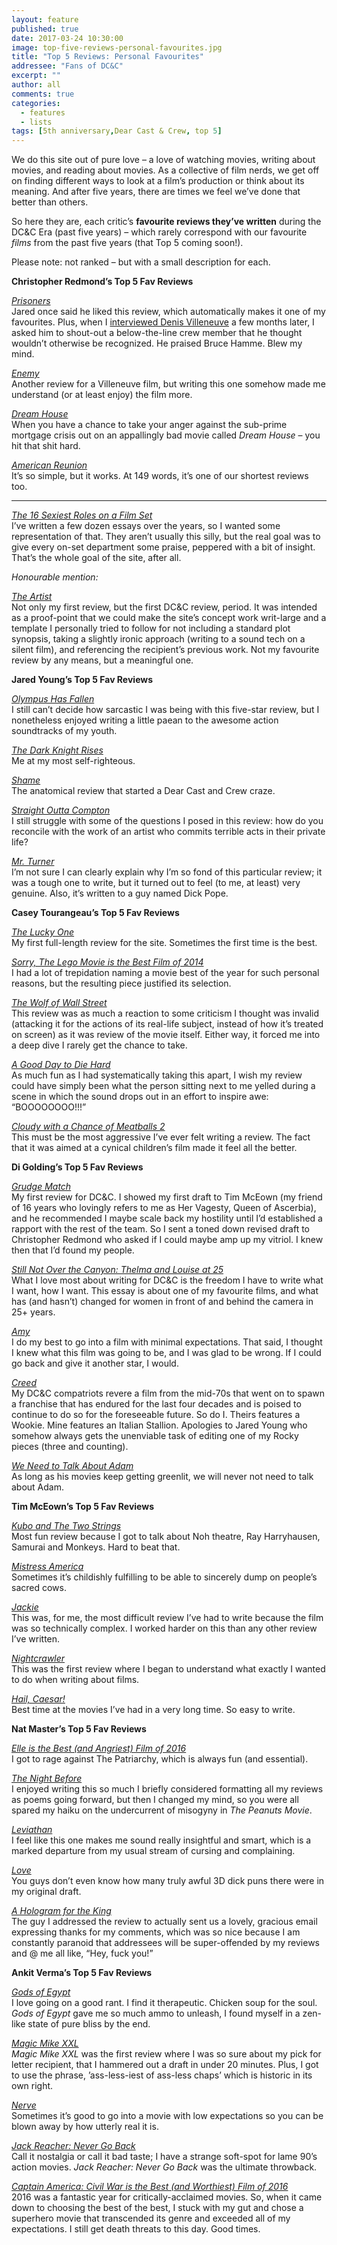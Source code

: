 ```yaml
---
layout: feature
published: true
date: 2017-03-24 10:30:00
image: top-five-reviews-personal-favourites.jpg
title: "Top 5 Reviews: Personal Favourites"
addressee: "Fans of DC&C"
excerpt: ""
author: all
comments: true
categories:
  - features
  - lists
tags: [5th anniversary,Dear Cast & Crew, top 5]
---
```

We do this site out of pure love – a love of watching movies, writing about movies, and reading about movies. As a collective of film nerds, we get off on finding different ways to look at a film’s production or think about its meaning. And after five years, there are times we feel we’ve done that better than others.

So here they are, each critic’s **favourite reviews they’ve written** during the DC&C Era (past five years) – which rarely correspond with our favourite _films_ from the past five years (that Top 5 coming soon!).

Please note: not ranked – but with a small description for each.

**Christopher Redmond’s  Top 5 Fav Reviews**

[_Prisoners_](http://www.dearcastandcrew.com/content/2013/9/10/prisoners.html)  
Jared once said he liked this review, which automatically makes it one of my favourites. Plus, when I [interviewed Denis Villeneuve](http://www.dearcastandcrew.com/content/2015/4/17/a-conversation-with-director-denis-villeneuve.html) a few months later, I asked him to shout-out a below-the-line crew member that he thought wouldn’t otherwise be recognized. He praised Bruce Hamme. Blew my mind.

[_Enemy_](http://www.dearcastandcrew.com/content/2014/3/11/enemy.html)  
Another review for a Villeneuve film, but writing this one somehow made me understand (or at least enjoy) the film more.

[_Dream House_](http://www.dearcastandcrew.com/content/2012/8/16/dream-house.html)  
When you have a chance to take your anger against the sub-prime mortgage crisis out on an appallingly bad movie called _Dream House_ – you hit that shit hard.

[_American Reunion_](http://www.dearcastandcrew.com/content/2012/4/12/american-reunion.html)  
It’s so simple, but it works. At 149 words, it’s one of our shortest reviews too.

** **

[_The 16 Sexiest Roles on a Film Set_](http://www.dearcastandcrew.com/content/2015/10/28/the-16-sexiest-roles-on-a-film-set.html)  
I’ve written a few dozen essays over the years, so I wanted some representation of that. They aren’t usually this silly, but the real goal was to give every on-set department some praise, peppered with a bit of insight. That’s the whole goal of the site, after all.

_Honourable mention:_

[_The Artist_](http://www.dearcastandcrew.com/content/2012/3/2/the-artist.html)  
Not only my first review, but the first DC&C review, period. It was intended as a proof-point that we could make the site’s concept work writ-large and a template I personally tried to follow for not including a standard plot synopsis, taking a slightly ironic approach (writing to a sound tech on a silent film), and referencing the recipient’s previous work. Not my favourite review by any means, but a meaningful one.



**Jared Young’s  Top 5 Fav Reviews**

[_Olympus Has Fallen_](http://www.dearcastandcrew.com/content/2013/3/22/olympus-has-fallen.html)  
I still can’t decide how sarcastic I was being with this five-star review, but I nonetheless enjoyed writing a little paean to the awesome action soundtracks of my youth.

[_The Dark Knight Rises_](http://www.dearcastandcrew.com/content/2012/7/27/the-dark-knight-rises.html)  
Me at my most self-righteous.

[_Shame_](http://www.dearcastandcrew.com/content/2012/5/7/shame.html)  
The anatomical review that started a Dear Cast and Crew craze.

[_Straight Outta Compton_](http://www.dearcastandcrew.com/content/2016/2/24/straight-outta-comptopn.html)  
I still struggle with some of the questions I posed in this review: how do you reconcile with the work of an artist who commits terrible acts in their private life?

[_Mr. Turner_](http://www.dearcastandcrew.com/content/2015/2/5/mr-turner.html)  
I’m not sure I can clearly explain why I’m so fond of this particular review; it was a tough one to write, but it turned out to feel (to me, at least) very genuine. Also, it’s written to a guy named Dick Pope.

**Casey Tourangeau’s Top 5 Fav Reviews**

[_The Lucky One_](http://www.dearcastandcrew.com/content/2012/4/26/the-lucky-one.html)  
My first full-length review for the site. Sometimes the first time is the best.

[_Sorry, The Lego Movie is the Best Film of 2014_](http://www.dearcastandcrew.com/content/2015/1/9/sorry-the-lego-movie-is-the-best-film-of-2014.html)  
I had a lot of trepidation naming a movie best of the year for such personal reasons, but the resulting piece justified its selection.

[_The Wolf of Wall Street_](http://www.dearcastandcrew.com/content/2014/1/7/wolf-of-wall-street.html)  
This review was as much a reaction to some criticism I thought was invalid (attacking it for the actions of its real-life subject, instead of how it’s treated on screen) as it was review of the movie itself. Either way, it forced me into a deep dive I rarely get the chance to take.

[_A Good Day to Die Hard_](http://www.dearcastandcrew.com/content/2013/2/15/a-good-day-to-die-hard.html)  
As much fun as I had systematically taking this apart, I wish my review could have simply been what the person sitting next to me yelled during a scene in which the sound drops out in an effort to inspire awe: “BOOOOOOOO!!!”

[_Cloudy with a Chance of Meatballs 2_](http://www.dearcastandcrew.com/content/2013/10/1/cloudy-with-a-chance-of-meatballs-2.html)  
This must be the most aggressive I’ve ever felt writing a review. The fact that it was aimed at a cynical children’s film made it feel all the better.

**Di Golding’s Top 5 Fav Reviews**

[_Grudge Match_](http://www.dearcastandcrew.com/content/2013/12/19/grudge-match.html)  
My first review for DC&amp;C. I showed my first draft to Tim McEown (my friend of 16 years who lovingly refers to me as Her Vagesty, Queen of Ascerbia), and he recommended I maybe scale back my hostility until I’d established a rapport with the rest of the team. So I sent a toned down revised draft to Christopher Redmond who asked if I could maybe amp up my vitriol. I knew then that I’d found my people.

[_Still Not Over the Canyon: Thelma and Louise at 25_](http://www.dearcastandcrew.com/content/2016/6/15/still-not-over-the-canyon-thelma-and-louise-at-25.html)  
What I love most about writing for DC&amp;C is the freedom I have to write what I want, how I want. This essay is about one of my favourite films, and what has (and hasn’t) changed for women in front of and behind the camera in 25+ years.

[_Amy_](http://www.dearcastandcrew.com/content/2015/8/1/amy.html)  
I do my best to go into a film with minimal expectations. That said, I thought I knew what this film was going to be, and I was glad to be wrong. If I could go back and give it another star, I would.

[_Creed_](http://www.dearcastandcrew.com/content/2015/11/27/creed.html)  
My DC&amp;C compatriots revere a film from the mid-70s that went on to spawn a franchise that has endured for the last four decades and is poised to continue to do so for the foreseeable future. So do I. Theirs features a Wookie. Mine features an Italian Stallion. Apologies to Jared Young who somehow always gets the unenviable task of editing one of my Rocky pieces (three and counting).

[_We Need to Talk About Adam_](http://www.dearcastandcrew.com/content/2015/4/30/we-need-to-talk-about-adam.html)  
As long as his movies keep getting greenlit, we will never not need to talk about Adam.

**Tim McEown’s Top 5 Fav Reviews**

[_Kubo and The Two Strings_](http://www.dearcastandcrew.com/content/2016/8/22/kubo-and-the-two-strings.html)  
Most fun review because I got to talk about Noh theatre, Ray Harryhausen, Samurai and Monkeys. Hard to beat that.

[_Mistress America_](http://www.dearcastandcrew.com/content/2016/8/22/kubo-and-the-two-strings.html)  
Sometimes it’s childishly fulfilling to be able to sincerely dump on people’s sacred cows.

[_Jackie_](http://www.dearcastandcrew.com/content/2016/12/9/jackie.html)  
This was, for me, the most difficult review I’ve had to write because the film was so technically complex. I worked harder on this than any other review I’ve written.

[_Nightcrawler_](http://www.dearcastandcrew.com/content/2014/10/29/nightcrawler.html)  
This was the first review where I began to understand what exactly I wanted to do when writing about films.

[_Hail, Caesar!_](http://www.dearcastandcrew.com/content/2016/2/19/hail-caesar.html)  
Best time at the movies I’ve had in a very long time. So easy to write.



**Nat Master’s Top 5 Fav Reviews**

[_Elle is the Best (and Angriest) Film of 2016_](http://www.dearcastandcrew.com/content/2017/1/19/elle-is-the-best-and-angriest-film-of-2016.html)  
I got to rage against The Patriarchy, which is always fun (and essential).

[_The Night Before_](http://www.dearcastandcrew.com/content/2015/11/23/the-night-before.html)  
I enjoyed writing this so much I briefly considered formatting all my reviews as poems going forward, but then I changed my mind, so you were all spared my haiku on the undercurrent of misogyny in _The Peanuts Movie_.

[_Leviathan_](http://www.dearcastandcrew.com/content/2015/2/4/leviathan.html)  
I feel like this one makes me sound really insightful and smart, which is a marked departure from my usual stream of cursing and complaining.

[_Love_](http://www.dearcastandcrew.com/content/2016/1/4/love.html)  
You guys don’t even know how many truly awful 3D dick puns there were in my original draft.

[_A Hologram for the King_](http://www.dearcastandcrew.com/content/2016/5/3/a-hologram-for-the-king.html)  
The guy I addressed the review to actually sent us a lovely, gracious email expressing thanks for my comments, which was so nice because I am constantly paranoid that addressees will be super-offended by my reviews and @ me all like, “Hey, fuck you!”



**Ankit Verma’s Top 5 Fav Reviews**

[_Gods of Egypt_](http://www.dearcastandcrew.com/content/2016/2/29/gods-of-egypt.html)  
I love going on a good rant. I find it therapeutic. Chicken soup for the soul. _Gods of Egypt_ gave me so much ammo to unleash, I found myself in a zen-like state of pure bliss by the end.

[_Magic Mike XXL_](http://www.dearcastandcrew.com/content/2015/7/2/magic-mike-xxl.html)  
_Magic Mike XXL_ was the first review where I was so sure about my pick for letter recipient, that I hammered out a draft in under 20 minutes. Plus, I got to use the phrase, ’ass-less-iest of ass-less chaps’ which is historic in its own right.

[_Nerve_](http://www.dearcastandcrew.com/content/2016/8/2/nerve.html)  
Sometimes it’s good to go into a movie with low expectations so you can be blown away by how utterly real it is.

[_Jack Reacher: Never Go Back_](http://www.dearcastandcrew.com/content/2016/10/27/jack-reacher-never-go-back.html)  
Call it nostalgia or call it bad taste; I have a strange soft-spot for lame 90’s action movies. _Jack Reacher: Never Go Back_ was the ultimate throwback.

[_Captain America: Civil War is the Best (and Worthiest) Film of 2016_](http://www.dearcastandcrew.com/content/2017/1/23/captain-america-civil-war-is-the-best-and-worthiest-film-of-2016.html)  
2016 was a fantastic year for critically-acclaimed movies. So, when it came down to choosing the best of the best, I stuck with my gut and chose a superhero movie that transcended its genre and exceeded all of my expectations. I still get death threats to this day. Good times.